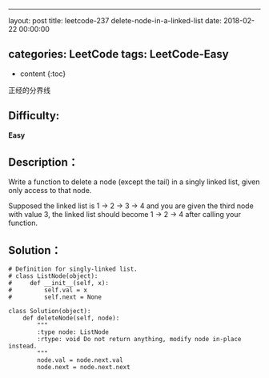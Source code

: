 
---
layout: post
title:  leetcode-237 delete-node-in-a-linked-list
date:   2018-02-22 00:00:00

categories: LeetCode
tags: LeetCode-Easy
---

* content
{:toc}

正经的分界线





## Difficulty:

**Easy**

## Description：

Write a function to delete a node (except the tail) in a singly linked list, 
given only access to that node.

Supposed the linked list is 1 -> 2 -> 3 -> 4 and you are given the third node 
with value 3, the linked list should become 1 -> 2 -> 4 after calling your function. 

## Solution：

```
# Definition for singly-linked list.
# class ListNode(object):
#     def __init__(self, x):
#         self.val = x
#         self.next = None

class Solution(object):
    def deleteNode(self, node):
        """
        :type node: ListNode
        :rtype: void Do not return anything, modify node in-place instead.
        """
        node.val = node.next.val
        node.next = node.next.next
```